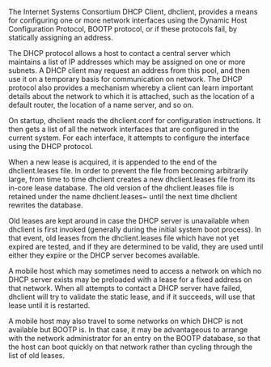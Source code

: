 The Internet Systems Consortium DHCP Client, dhclient, provides a means for configuring one or more network interfaces using the Dynamic Host Configuration Protocol, BOOTP protocol, or if these protocols fail, by statically assigning an address.

The DHCP protocol allows a host to contact a central server which maintains a list of IP addresses which may be assigned on one or more subnets. A DHCP client may request an address from this pool, and then use it on a temporary basis for communication on network. The DHCP protocol also provides a mechanism whereby a client can learn important details about the network to which it is attached, such as the location of a default router, the location of a name server, and so on.

On startup, dhclient reads the dhclient.conf for configuration instructions. It then gets a list of all the network interfaces that are configured in the current system. For each interface, it attempts to configure the interface using the DHCP protocol.

When a new lease is acquired, it is appended to the end of the dhclient.leases file. In order to prevent the file from becoming arbitrarily large, from time to time dhclient creates a new dhclient.leases file from its in-core lease database. The old version of the dhclient.leases file is retained under the name dhclient.leases~ until the next time dhclient rewrites the database.

Old leases are kept around in case the DHCP server is unavailable when dhclient is first invoked (generally during the initial system boot process). In that event, old leases from the dhclient.leases file which have not yet expired are tested, and if they are determined to be valid, they are used until either they expire or the DHCP server becomes available.

A mobile host which may sometimes need to access a network on which no DHCP server exists may be preloaded with a lease for a fixed address on that network. When all attempts to contact a DHCP server have failed, dhclient will try to validate the static lease, and if it succeeds, will use that lease until it is restarted.

A mobile host may also travel to some networks on which DHCP is not available but BOOTP is. In that case, it may be advantageous to arrange with the network administrator for an entry on the BOOTP database, so that the host can boot quickly on that network rather than cycling through the list of old leases.
